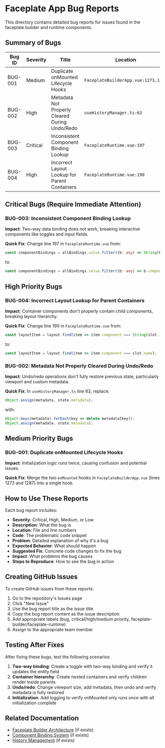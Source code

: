 # Faceplate App Bug Reports

This directory contains detailed bug reports for issues found in the faceplate builder and runtime components.

## Summary of Bugs

| Bug ID | Severity | Title | Location |
|--------|----------|-------|----------|
| BUG-001 | Medium | Duplicate onMounted Lifecycle Hooks | `FaceplateBuilderApp.vue:1273,1287` |
| BUG-002 | High | Metadata Not Properly Cleared During Undo/Redo | `useHistoryManager.ts:63` |
| BUG-003 | Critical | Inconsistent Component Binding Lookup | `FaceplateRuntime.vue:197` |
| BUG-004 | High | Incorrect Layout Lookup for Parent Containers | `FaceplateRuntime.vue:190` |

## Critical Bugs (Require Immediate Attention)

### BUG-003: Inconsistent Component Binding Lookup
**Impact**: Two-way data binding does not work, breaking interactive components like toggles and input fields.

**Quick Fix**: Change line 197 in `FaceplateRuntime.vue` from:
```typescript
const componentBindings = allBindings.value.filter((b: any) => String(b.componentId) === String(slot.id));
```
to:
```typescript
const componentBindings = allBindings.value.filter((b: any) => b.component === slot.name);
```

## High Priority Bugs

### BUG-004: Incorrect Layout Lookup for Parent Containers
**Impact**: Container components don't properly contain child components, breaking layout hierarchy.

**Quick Fix**: Change line 190 in `FaceplateRuntime.vue` from:
```typescript
const layoutItem = layout.find(item => item.component === String(slot.id));
```
to:
```typescript
const layoutItem = layout.find(item => item.component === slot.name);
```

### BUG-002: Metadata Not Properly Cleared During Undo/Redo
**Impact**: Undo/redo operations don't fully restore previous state, particularly viewport and custom metadata.

**Quick Fix**: In `useHistoryManager.ts` line 63, replace:
```typescript
Object.assign(metadata, state.metadata);
```
with:
```typescript
Object.keys(metadata).forEach(key => delete metadata[key]);
Object.assign(metadata, state.metadata);
```

## Medium Priority Bugs

### BUG-001: Duplicate onMounted Lifecycle Hooks
**Impact**: Initialization logic runs twice, causing confusion and potential issues.

**Quick Fix**: Merge the two `onMounted` hooks in `FaceplateBuilderApp.vue` (lines 1273 and 1287) into a single hook.

## How to Use These Reports

Each bug report includes:
- **Severity**: Critical, High, Medium, or Low
- **Description**: What the bug is
- **Location**: File and line numbers
- **Code**: The problematic code snippet
- **Problem**: Detailed explanation of why it's a bug
- **Expected Behavior**: What should happen
- **Suggested Fix**: Concrete code changes to fix the bug
- **Impact**: What problems the bug causes
- **Steps to Reproduce**: How to see the bug in action

## Creating GitHub Issues

To create GitHub issues from these reports:

1. Go to the repository's Issues page
2. Click "New Issue"
3. Use the bug report title as the issue title
4. Copy the bug report content as the issue description
5. Add appropriate labels (bug, critical/high/medium priority, faceplate-builder/faceplate-runtime)
6. Assign to the appropriate team member

## Testing After Fixes

After fixing these bugs, test the following scenarios:

1. **Two-way binding**: Create a toggle with two-way binding and verify it updates the entity field
2. **Container hierarchy**: Create nested containers and verify children render inside parents
3. **Undo/redo**: Change viewport size, add metadata, then undo and verify metadata is fully restored
4. **Initialization**: Add logging to verify onMounted only runs once with all initialization complete

## Related Documentation

- [Faceplate Builder Architecture](../docs/faceplate-builder.md) (if exists)
- [Component Binding System](../docs/bindings.md) (if exists)
- [History Management](../docs/history.md) (if exists)
